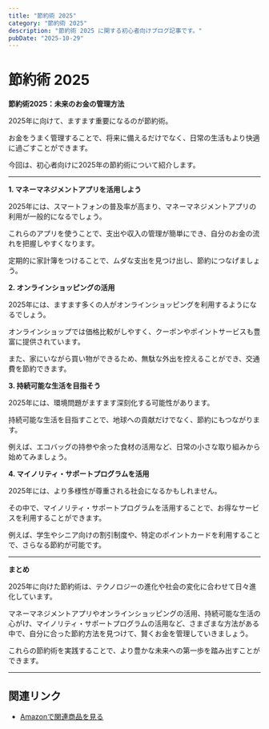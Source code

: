 ```yaml
---
title: "節約術 2025"
category: "節約術 2025"
description: "節約術 2025 に関する初心者向けブログ記事です。"
pubDate: "2025-10-29"
---
```


# 節約術 2025

**節約術2025：未来のお金の管理方法**

2025年に向けて、ますます重要になるのが節約術。

お金をうまく管理することで、将来に備えるだけでなく、日常の生活もより快適に過ごすことができます。

今回は、初心者向けに2025年の節約術について紹介します。



---

**1. マネーマネジメントアプリを活用しよう**

2025年には、スマートフォンの普及率が高まり、マネーマネジメントアプリの利用が一般的になるでしょう。

これらのアプリを使うことで、支出や収入の管理が簡単にでき、自分のお金の流れを把握しやすくなります。

定期的に家計簿をつけることで、ムダな支出を見つけ出し、節約につなげましょう。



**2. オンラインショッピングの活用**

2025年には、ますます多くの人がオンラインショッピングを利用するようになるでしょう。

オンラインショップでは価格比較がしやすく、クーポンやポイントサービスも豊富に提供されています。

また、家にいながら買い物ができるため、無駄な外出を控えることができ、交通費を節約できます。



**3. 持続可能な生活を目指そう**

2025年には、環境問題がますます深刻化する可能性があります。

持続可能な生活を目指すことで、地球への貢献だけでなく、節約にもつながります。

例えば、エコバッグの持参や余った食材の活用など、日常の小さな取り組みから始めてみましょう。



**4. マイノリティ・サポートプログラムを活用**

2025年には、より多様性が尊重される社会になるかもしれません。

その中で、マイノリティ・サポートプログラムを活用することで、お得なサービスを利用することができます。

例えば、学生やシニア向けの割引制度や、特定のポイントカードを利用することで、さらなる節約が可能です。



---

**まとめ**

2025年に向けた節約術は、テクノロジーの進化や社会の変化に合わせて日々進化しています。

マネーマネジメントアプリやオンラインショッピングの活用、持続可能な生活の心がけ、マイノリティ・サポートプログラムの活用など、さまざまな方法がある中で、自分に合った節約方法を見つけて、賢くお金を管理していきましょう。

これらの節約術を実践することで、より豊かな未来への第一歩を踏み出すことができます。



---

## 関連リンク

- [Amazonで関連商品を見る](https://www.amazon.co.jp/s?k=%E7%AF%80%E7%B4%84%E8%A1%93+2025&tag=autowritehubai-22)
